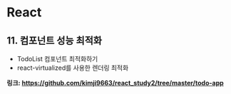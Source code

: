 # React
## 11. 컴포넌트 성능 최적화
- TodoList 컴포넌트 최적화하기
- react-virtualized를 사용한 렌더링 최적화


**링크: https://github.com/kimji9663/react_study2/tree/master/todo-app**